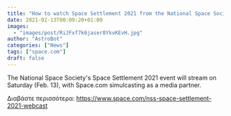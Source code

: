 ```yaml
---
title: "How to watch Space Settlement 2021 from the National Space Society this weekend (encore webcast)"
date: 2021-02-13T00:09:20+01:00
images:
  - "images/post/RiJFxf7k6jaser8YkvKEvH.jpg"
author: "AstroBot"
categories: ["News"]
tags: ["space.com"]
draft: false
---
```


The National Space Society's Space Settlement 2021 event will stream on Saturday (Feb. 13), with Space.com simulcasting as a media partner. 

Διαβάστε περισσότερα: https://www.space.com/nss-space-settlement-2021-webcast
